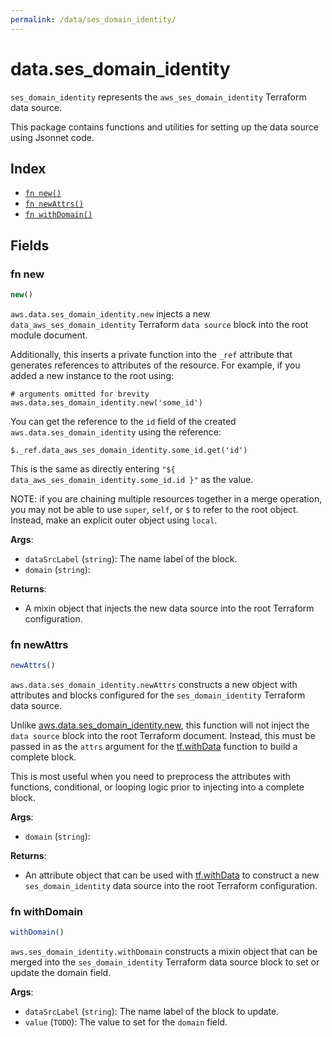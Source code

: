 ```yaml
---
permalink: /data/ses_domain_identity/
---
```


# data.ses_domain_identity

`ses_domain_identity` represents the `aws_ses_domain_identity` Terraform data source.



This package contains functions and utilities for setting up the data source using Jsonnet code.


## Index

* [`fn new()`](#fn-new)
* [`fn newAttrs()`](#fn-newattrs)
* [`fn withDomain()`](#fn-withdomain)

## Fields

### fn new

```ts
new()
```


`aws.data.ses_domain_identity.new` injects a new `data_aws_ses_domain_identity` Terraform `data source`
block into the root module document.

Additionally, this inserts a private function into the `_ref` attribute that generates references to attributes of the
resource. For example, if you added a new instance to the root using:

    # arguments omitted for brevity
    aws.data.ses_domain_identity.new('some_id')

You can get the reference to the `id` field of the created `aws.data.ses_domain_identity` using the reference:

    $._ref.data_aws_ses_domain_identity.some_id.get('id')

This is the same as directly entering `"${ data_aws_ses_domain_identity.some_id.id }"` as the value.

NOTE: if you are chaining multiple resources together in a merge operation, you may not be able to use `super`, `self`,
or `$` to refer to the root object. Instead, make an explicit outer object using `local`.

**Args**:
  - `dataSrcLabel` (`string`): The name label of the block.
  - `domain` (`string`): 

**Returns**:
- A mixin object that injects the new data source into the root Terraform configuration.


### fn newAttrs

```ts
newAttrs()
```


`aws.data.ses_domain_identity.newAttrs` constructs a new object with attributes and blocks configured for the `ses_domain_identity`
Terraform data source.

Unlike [aws.data.ses_domain_identity.new](#fn-sesdomainidentitynew), this function will not inject the `data source`
block into the root Terraform document. Instead, this must be passed in as the `attrs` argument for the
[tf.withData](https://github.com/tf-libsonnet/core/tree/main/docs#fn-withdata) function to build a complete block.

This is most useful when you need to preprocess the attributes with functions, conditional, or looping logic prior to
injecting into a complete block.

**Args**:
  - `domain` (`string`): 

**Returns**:
  - An attribute object that can be used with [tf.withData](https://github.com/tf-libsonnet/core/tree/main/docs#fn-withdata) to construct a new `ses_domain_identity` data source into the root Terraform configuration.


### fn withDomain

```ts
withDomain()
```

`aws.ses_domain_identity.withDomain` constructs a mixin object that can be merged into the `ses_domain_identity`
Terraform data source block to set or update the domain field.



**Args**:
  - `dataSrcLabel` (`string`): The name label of the block to update.
  - `value` (`TODO`): The value to set for the `domain` field.
